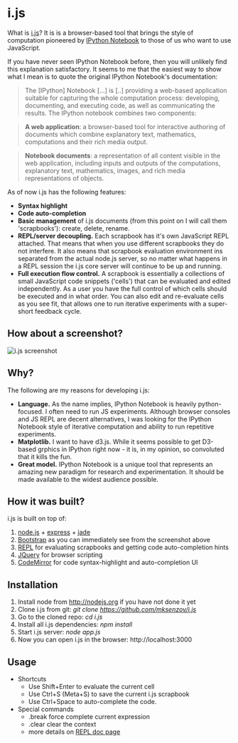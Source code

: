 i.js
====

What  is [i.js](https://github.com/mksenzov/i.js)? It is is a browser-based tool that brings the style of computation pioneered by [IPython Notebook](http://ipython.org/notebook.html) to those of us who want to use JavaScript. 

If you have never seen IPython Notebook before, then you will unlikely find this explanation satisfactory. It seems to me that the easiest way to show what I mean is to quote the original IPython Notebook's documentation:

> The [IPython] Notebook [...] is [..] providing a web-based application suitable for capturing the whole computation process: developing, documenting, and executing code, as well as communicating the results. The IPython notebook combines two components:

> **A web application**: a browser-based tool for interactive authoring of documents which combine explanatory text, mathematics, computations and their rich media output.

> **Notebook documents**: a representation of all content visible in the web application, including inputs and outputs of the computations, explanatory text, mathematics, images, and rich media representations of objects.

As of now i.js has the following features:

* **Syntax highlight**
* **Code auto-completion**
* **Basic management** of i.js documents (from this point on I will call them 'scrapbooks'): create, delete, rename.
* **REPL/server decoupling.** Each scrapbook has it's own JavaScript REPL attached. That means that when you use different scrapbooks they do not interfere. It also means that scrapbook evaluation environment ins separated from the actual node.js server, so no matter what happens in a REPL session the i.js core server will continue to be up and running.
* **Full execution flow control.** A scrapbook is essentially a collections of small JavaScript code snippets ('cells') that can be evaluated and edited independently. As a user you have the full control of which cells should be executed and in what order. You can also edit and re-evaluate cells as you see fit, that allows one to run iterative experiments with a super-short feedback cycle.

How about a screenshot?
-----------------------

![i.js screenshot](http://i.imgur.com/jkadPJi.png?1 "i.js screenshot")

Why?
----

The following are my reasons for developing i.js:

* **Language.** As the name implies, IPython Notebook is heavily python-focused. I often need to run JS experiments. Although browser consoles and JS REPL are decent alternatives, I was looking for the IPython Notebook style of iterative computation and ability to run repetitive experiments.
* **Matplotlib.** I want to have d3.js. While it seems possible to get D3-based grphics in IPython right now - it is, in my opinion, so convoluted that it kills the fun.
* **Great model.** IPython Notebook is a unique tool that represents an amazing new paradigm for research and experimentation. It should be made available to the widest audience possible.

How it was built?
-----------------

i.js is built on top of:

1. [node.js](http://nodejs.org) + [express](http://expressjs.com/api.html) + [jade](http://jade-lang.com)
2. [Bootstrap](http://getbootstrap.com) as you can immediately see from the screenshot above
2. [REPL](http://nodejs.org/api/repl.html) for evaluating scrapbooks and getting code auto-completion hints
3. [JQuery](http://jquery.com) for browser scripting
3. [CodeMirror](http://codemirror.net) for code syntax-highlight and auto-completion UI

Installation
-------------

1. Install node from http://nodejs.org if you have not done it yet
2. Clone i.js from git: _git clone https://github.com/mksenzov/i.js_
3. Go to the cloned repo: _cd i.js_
4. Install all i.js dependencies: _npm install_
5. Start i.js server: _node app.js_
6. Now you can open i.js in the browser: http://localhost:3000

Usage
-----

* Shortcuts
  * Use Shift+Enter to evaluate the current cell
  * Use Ctrl+S (Meta+S) to save the current i.js scrapbook
  * Use Ctrl+Space to auto-complete the code.
* Special commands
  * .break force complete current expression
  * .clear clear the context
  * more details on [REPL doc page](http://nodejs.org/api/repl.html#repl_repl_features)

